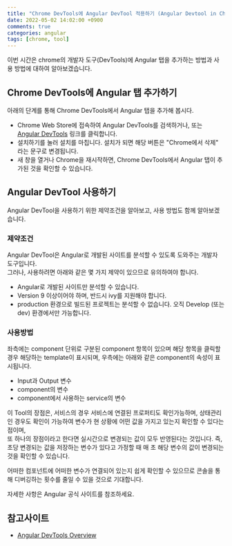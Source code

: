 ```yaml
---
title: "Chrome DevTools에 Angular DevTool 적용하기 (Angular Devtool in Chrome DevTools)"
date: 2022-05-02 14:02:00 +0900
comments: true
categories: angular
tags: [chrome, tool]
---
```


이번 시간은 chrome의 개발자 도구(DevTools)에 Angular 탭을 추가하는 방법과 사용 방법에 대하여 알아보겠습니다. <br/>


## Chrome DevTools에 Angular 탭 추가하기
아래의 단계를 통해 Chrome DevTools에서 Angular 탭을 추가해 봅시다.<br/>
- Chrome Web Store에 접속하여 Angular DevTools를 검색하거나, 또는 [Angular DevTools](https://chrome.google.com/webstore/detail/angular-devtools/ienfalfjdbdpebioblfackkekamfmbnh) 링크를 클릭합니다. <br/>
- 설치하기를 눌러 설치를 마칩니다. 설치가 되면 해당 버튼은 "Chrome에서 삭제" 라는 문구로 변경됩니다. <br/>
- 새 창을 열거나 Chrome을 재시작하면, Chrome DevTools에서 Angular 탭이 추가된 것을 확인할 수 있습니다. <br/>


## Angular DevTool 사용하기
Angular DevTool을 사용하기 위한 제약조건을 알아보고, 사용 방법도 함께 알아보겠습니다.

### 제약조건
Angular DevTool은 Angular로 개발된 사이트를 분석할 수 있도록 도와주는 개발자 도구입니다. <br/>
그러나, 사용하려면 아래와 같은 몇 가지 제약이 있으므로 유의하여야 합니다. <br/>
- Angular로 개발된 사이트만 분석할 수 있습니다. <br/>
- Version 9 이상이어야 하며, 반드시 ivy를 지원해야 합니다. <br/>
- production 환경으로 빌드된 프로젝트는 분석할 수 없습니다. 오직 Develop (또는 dev) 환경에서만 가능합니다. <br/>

### 사용방법
좌측에는 component 단위로 구분된 component 항목이 있으며 해당 항목을 클릭할 경우 해당하는 template이 표시되며, 우측에는 아래와 같은 component의 속성이 표시됩니다. <br/>
- Input과 Output 변수 <br/>
- component의 변수 <br/>
- component에서 사용하는 service의 변수 <br/>

이 Tool의 장점은, 서비스의 경우 서비스에 연결된 프로퍼티도 확인가능하며, 상태관리인 경우도 확인이 가능하여 변수가 현 상황에 어떤 값을 가지고 있는지 확인할 수 있다는 점이며, <br/>
또 하나의 장점이라고 한다면 실시간으로 변경되는 값이 모두 반영된다는 것입니다. 즉, 초당 변경되는 값을 저장하는 변수가 있다고 가정할 때 매 초 해당 변수의 값이 변경되는 것을 확인할 수 있습니다. <br/>

어떠한 컴포넌트에 어떠한 변수가 연결되어 있는지 쉽게 확인할 수 있으므로 콘솔을 통해 디버깅하는 횟수를 줄일 수 있을 것으로 기대합니다. <br/>

자세한 사항은 Angular 공식 사이트를 참조하세요.

## 참고사이트
- [Angular DevTools Overview](https://angular.io/guide/devtools)